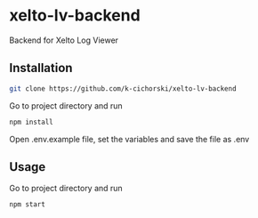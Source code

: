 # xelto-lv-backend
Backend for Xelto Log Viewer
## Installation
```bash
git clone https://github.com/k-cichorski/xelto-lv-backend
```
Go to project directory and run
```bash
npm install
```
Open .env.example file, set the variables and save the file as .env
## Usage
Go to project directory and run
```bash
npm start
```
